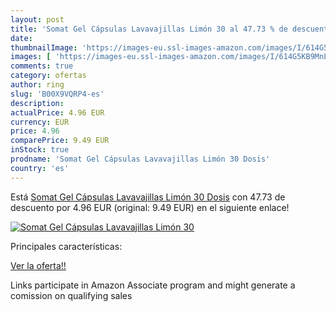 ```yaml
---
layout: post
title: 'Somat Gel Cápsulas Lavavajillas Limón 30 al 47.73 % de descuento'
date: 
thumbnailImage: 'https://images-eu.ssl-images-amazon.com/images/I/614G5KB9MnL._SL200_.jpg'
images: [ 'https://images-eu.ssl-images-amazon.com/images/I/614G5KB9MnL._SL200_.jpg' ]
comments: true
category: ofertas
author: ring
slug: 'B00X9VQRP4-es'
description:
actualPrice: 4.96 EUR
currency: EUR
price: 4.96
comparePrice: 9.49 EUR
inStock: true
prodname: 'Somat Gel Cápsulas Lavavajillas Limón 30 Dosis'
country: 'es'
---
```


Está [Somat Gel Cápsulas Lavavajillas Limón 30 Dosis](https://www.amazon.es/dp/B00X9VQRP4/?tag=tolees-21) con 47.73 de descuento por 4.96 EUR (original: 9.49 EUR) en el siguiente enlace!

[![Somat Gel Cápsulas Lavavajillas Limón 30](https://images-eu.ssl-images-amazon.com/images/I/614G5KB9MnL._SL200_.jpg)](https://www.amazon.es/dp/B00X9VQRP4/?tag=tolees-21)

Principales características:


[Ver la oferta!!](https://www.amazon.es/dp/B00X9VQRP4/?tag=tolees-21)

Links participate in Amazon Associate program and might generate a comission on qualifying sales


